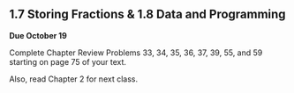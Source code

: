 ## 1.7 Storing Fractions & 1.8 Data and Programming

**Due October 19**

Complete Chapter Review Problems 33, 34, 35, 36, 37, 39, 55, and 59 starting on page 75 of your text.

Also, read Chapter 2 for next class.
